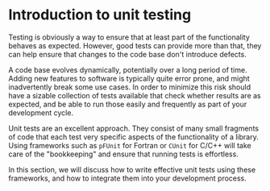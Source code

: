 # Introduction to unit testing

Testing is obviously a way to ensure that at least part of the functionality behaves as expected. However, good tests can provide more than that, they can help ensure that changes to the code base don't introduce defects.

A code base evolves dynamically, potentially over a long period of time. Adding new features to software is typically quite error prone, and might inadvertently break some use cases. In order to minimize this risk should have a sizable collection of tests available that check whether results are as expected, and be able to run those easily and frequently as part of your development cycle.

Unit tests are an excellent approach. They consist of many small fragments of code that each test very specific aspects of the functionality of a library. Using frameworks such as `pFUnit` for Fortran or `CUnit` for C/C++ will take care of the "bookkeeping" and ensure that running tests is effortless.

In this section, we will discuss how to write effective unit tests using these frameworks, and how to integrate them into your development process.
